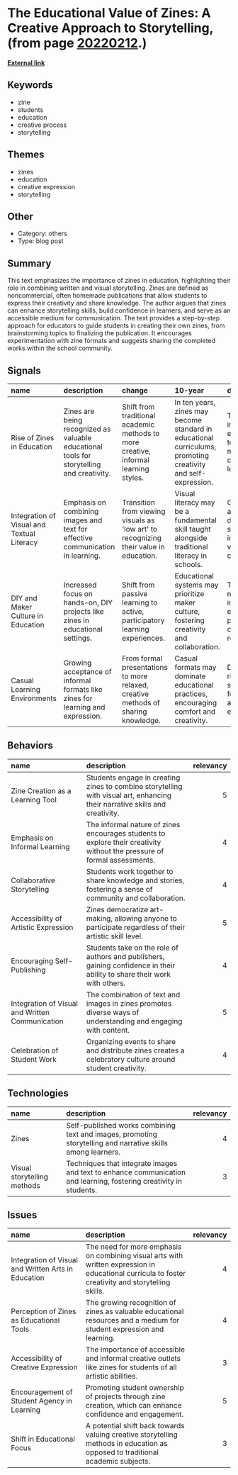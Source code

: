 # __The Educational Value of Zines: A Creative Approach to Storytelling__, (from page [20220212](https://kghosh.substack.com/p/20220212).)

__[External link](https://theartofeducation.edu/2017/12/14/zines/)__



## Keywords

* zine
* students
* education
* creative process
* storytelling

## Themes

* zines
* education
* creative expression
* storytelling

## Other

* Category: others
* Type: blog post

## Summary

This text emphasizes the importance of zines in education, highlighting their role in combining written and visual storytelling. Zines are defined as noncommercial, often homemade publications that allow students to express their creativity and share knowledge. The author argues that zines can enhance storytelling skills, build confidence in learners, and serve as an accessible medium for communication. The text provides a step-by-step approach for educators to guide students in creating their own zines, from brainstorming topics to finalizing the publication. It encourages experimentation with zine formats and suggests sharing the completed works within the school community.

## Signals

| name                                       | description                                                                               | change                                                                                | 10-year                                                                                                       | driving-force                                                                            |   relevancy |
|:-------------------------------------------|:------------------------------------------------------------------------------------------|:--------------------------------------------------------------------------------------|:--------------------------------------------------------------------------------------------------------------|:-----------------------------------------------------------------------------------------|------------:|
| Rise of Zines in Education                 | Zines are being recognized as valuable educational tools for storytelling and creativity. | Shift from traditional academic methods to more creative, informal learning styles.   | In ten years, zines may become standard in educational curriculums, promoting creativity and self-expression. | The need for innovative and engaging teaching methods to cater to diverse learners.      |           4 |
| Integration of Visual and Textual Literacy | Emphasis on combining images and text for effective communication in learning.            | Transition from viewing visuals as 'low art' to recognizing their value in education. | Visual literacy may be a fundamental skill taught alongside traditional literacy in schools.                  | Growing awareness of diverse learning styles and the importance of visual communication. |           5 |
| DIY and Maker Culture in Education         | Increased focus on hands-on, DIY projects like zines in educational settings.             | Shift from passive learning to active, participatory learning experiences.            | Educational systems may prioritize maker culture, fostering creativity and collaboration.                     | The DIY movement's influence on education, promoting creativity and resourcefulness.     |           4 |
| Casual Learning Environments               | Growing acceptance of informal formats like zines for learning and expression.            | From formal presentations to more relaxed, creative methods of sharing knowledge.     | Casual formats may dominate educational practices, encouraging comfort and creativity.                        | Demand for less rigid educational structures that foster creativity and self-expression. |           3 |

## Behaviors

| name                                            | description                                                                                                                 |   relevancy |
|:------------------------------------------------|:----------------------------------------------------------------------------------------------------------------------------|------------:|
| Zine Creation as a Learning Tool                | Students engage in creating zines to combine storytelling with visual art, enhancing their narrative skills and creativity. |           5 |
| Emphasis on Informal Learning                   | The informal nature of zines encourages students to explore their creativity without the pressure of formal assessments.    |           4 |
| Collaborative Storytelling                      | Students work together to share knowledge and stories, fostering a sense of community and collaboration.                    |           4 |
| Accessibility of Artistic Expression            | Zines democratize art-making, allowing anyone to participate regardless of their artistic skill level.                      |           5 |
| Encouraging Self-Publishing                     | Students take on the role of authors and publishers, gaining confidence in their ability to share their work with others.   |           4 |
| Integration of Visual and Written Communication | The combination of text and images in zines promotes diverse ways of understanding and engaging with content.               |           5 |
| Celebration of Student Work                     | Organizing events to share and distribute zines creates a celebratory culture around student creativity.                    |           4 |

## Technologies

| name                        | description                                                                                                        |   relevancy |
|:----------------------------|:-------------------------------------------------------------------------------------------------------------------|------------:|
| Zines                       | Self-published works combining text and images, promoting storytelling and narrative skills among learners.        |           4 |
| Visual storytelling methods | Techniques that integrate images and text to enhance communication and learning, fostering creativity in students. |           3 |

## Issues

| name                                                | description                                                                                                                                        |   relevancy |
|:----------------------------------------------------|:---------------------------------------------------------------------------------------------------------------------------------------------------|------------:|
| Integration of Visual and Written Arts in Education | The need for more emphasis on combining visual arts with written expression in educational curricula to foster creativity and storytelling skills. |           4 |
| Perception of Zines as Educational Tools            | The growing recognition of zines as valuable educational resources and a medium for student expression and learning.                               |           4 |
| Accessibility of Creative Expression                | The importance of accessible and informal creative outlets like zines for students of all artistic abilities.                                      |           3 |
| Encouragement of Student Agency in Learning         | Promoting student ownership of projects through zine creation, which can enhance confidence and engagement.                                        |           5 |
| Shift in Educational Focus                          | A potential shift back towards valuing creative storytelling methods in education as opposed to traditional academic subjects.                     |           3 |